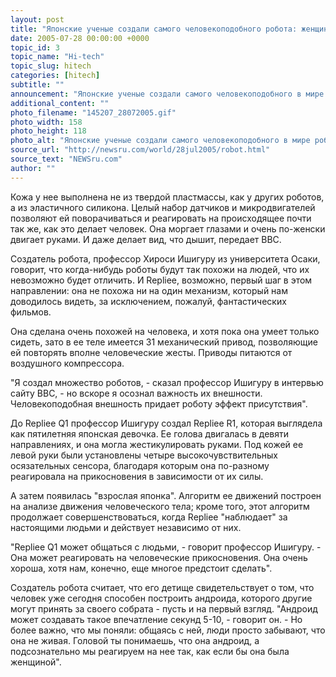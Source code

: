```yaml
---
layout: post
title: "Японские ученые создали самого человекоподобного робота: женщину Рипли"
date: 2005-07-28 00:00:00 +0000
topic_id: 3
topic_name: "Hi-tech"
topic_slug: hitech
categories: [hitech]
subtitle: ""
announcement: "Японские ученые создали самого человекоподобного в мире робота. Зовут андроида Repliee Q1, а выглядит он как симпатичная японская девушка."
additional_content: ""
photo_filename: "145207_28072005.gif"
photo_width: 158
photo_height: 118
photo_alt: "Японские ученые создали самого человекоподобного в мире робота"
source_url: "http://newsru.com/world/28jul2005/robot.html"
source_text: "NEWSru.com"
author: ""
---
```

Кожа у нее выполнена не из твердой пластмассы, как у других роботов, а из эластичного силикона. Целый набор датчиков и микродвигателей позволяют ей поворачиваться и реагировать на происходящее почти так же, как это делает человек. Она моргает глазами и очень по-женски двигает руками. И даже делает вид, что дышит, передает BBC.

Создатель робота, профессор Хироси Ишигуру из университета Осаки, говорит, что когда-нибудь роботы будут так похожи на людей, что их невозможно будет отличить. И Repliee, возможно, первый шаг в этом направлении: она не похожа ни на один механизм, который нам доводилось видеть, за исключением, пожалуй, фантастических фильмов.

Она сделана очень похожей на человека, и хотя пока она умеет только сидеть, зато в ее теле имеется 31 механический привод, позволяющие ей повторять вполне человеческие жесты. Приводы питаются от воздушного компрессора.

"Я создал множество роботов, - сказал профессор Ишигуру в интервью сайту ВВС, - но вскоре я осознал важность их внешности. Человекоподобная внешность придает роботу эффект присутствия".

До Repliee Q1 профессор Ишигуру создал Repliee R1, которая выглядела как пятилетняя японская девочка. Ее голова двигалась в девяти направлениях, и она могла жестикулировать руками. Под кожей ее левой руки были установлены четыре высокочувствительных осязательных сенсора, благодаря которым она по-разному реагировала на прикосновения в зависимости от их силы.

А затем появилась "взрослая японка". Алгоритм ее движений построен на анализе движения человеческого тела; кроме того, этот алгоритм продолжает совершенствоваться, когда Repliee "наблюдает" за настоящими людьми и действует независимо от них.

"Repliee Q1 может общаться с людьми, - говорит профессор Ишигуру. - Она может реагировать на человеческие прикосновения. Она очень хороша, хотя нам, конечно, еще многое предстоит сделать".

Создатель робота считает, что его детище свидетельствует о том, что человек уже сегодня способен построить андроида, которого другие могут принять за своего собрата - пусть и на первый взгляд. "Андроид может создавать такое впечатление секунд 5-10, - говорит он. - Но более важно, что мы поняли: общаясь с ней, люди просто забывают, что она не живая. Головой ты понимаешь, что она андроид, а подсознательно мы реагируем на нее так, как если бы она была женщиной".

